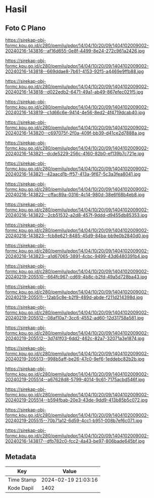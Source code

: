 # Hasil

## Foto C Plano

https://sirekap-obj-formc.kpu.go.id/c280/pemilu/pdpr/14/04/10/20/09/1404102009002-20240216-143816--af16d655-0e8f-4499-8e24-272c961a2426.jpg

https://sirekap-obj-formc.kpu.go.id/c280/pemilu/pdpr/14/04/10/20/09/1404102009002-20240216-143818--669ddae8-7b61-4153-92f5-a4469e9ffb88.jpg

https://sirekap-obj-formc.kpu.go.id/c280/pemilu/pdpr/14/04/10/20/09/1404102009002-20240216-143818--d022edb2-6471-49a1-ab49-867efec021f5.jpg

https://sirekap-obj-formc.kpu.go.id/c280/pemilu/pdpr/14/04/10/20/09/1404102009002-20240216-143819--c1d66c6e-9414-4e56-8ed2-4f4719dcab40.jpg

https://sirekap-obj-formc.kpu.go.id/c280/pemilu/pdpr/14/04/10/20/09/1404102009002-20240216-143820--c697075f-2f0a-409f-bb39-d41ce2d7888a.jpg

https://sirekap-obj-formc.kpu.go.id/c280/pemilu/pdpr/14/04/10/20/09/1404102009002-20240216-143821--dcde5229-256c-4160-82b0-ef139b7c721e.jpg

https://sirekap-obj-formc.kpu.go.id/c280/pemilu/pdpr/14/04/10/20/09/1404102009002-20240216-143821--42aacd1b-ff57-413a-9f67-5c3a3fea8041.jpg

https://sirekap-obj-formc.kpu.go.id/c280/pemilu/pdpr/14/04/10/20/09/1404102009002-20240216-143822--cffac89a-0316-4c14-980d-38e6f68b4eb8.jpg

https://sirekap-obj-formc.kpu.go.id/c280/pemilu/pdpr/14/04/10/20/09/1404102009002-20240216-143822--2cb51532-a2d8-457f-9ddd-d9455db85353.jpg

https://sirekap-obj-formc.kpu.go.id/c280/pemilu/pdpr/14/04/10/20/09/1404102009002-20240216-143823--fcb8e621-8485-45d9-84ba-bb9e0b2840d0.jpg

https://sirekap-obj-formc.kpu.go.id/c280/pemilu/pdpr/14/04/10/20/09/1404102009002-20240216-143823--a1d67065-3891-4cbc-9499-43d6480391b4.jpg

https://sirekap-obj-formc.kpu.go.id/c280/pemilu/pdpr/14/04/10/20/09/1404102009002-20240219-205510--664fc967-cd69-4b8c-b2fd-49a5d728ba43.jpg

https://sirekap-obj-formc.kpu.go.id/c280/pemilu/pdpr/14/04/10/20/09/1404102009002-20240219-205511--12ab5c8e-b2f9-489d-abde-f211d214398d.jpg

https://sirekap-obj-formc.kpu.go.id/c280/pemilu/pdpr/14/04/10/20/09/1404102009002-20240219-205512--08af10a7-3cc6-4552-ad60-12d31758a581.jpg

https://sirekap-obj-formc.kpu.go.id/c280/pemilu/pdpr/14/04/10/20/09/1404102009002-20240219-205512--3d741f03-6dd2-462c-82a7-32071a3e1874.jpg

https://sirekap-obj-formc.kpu.go.id/c280/pemilu/pdpr/14/04/10/20/09/1404102009002-20240219-205513--998b5aff-be26-47c0-9ef6-1eddebc82b2b.jpg

https://sirekap-obj-formc.kpu.go.id/c280/pemilu/pdpr/14/04/10/20/09/1404102009002-20240219-205514--a67628d8-5799-4014-9c61-7175acbd546f.jpg

https://sirekap-obj-formc.kpu.go.id/c280/pemilu/pdpr/14/04/10/20/09/1404102009002-20240219-205514--b594fbab-20e3-43de-9dd9-413b85b5c072.jpg

https://sirekap-obj-formc.kpu.go.id/c280/pemilu/pdpr/14/04/10/20/09/1404102009002-20240219-205515--70b71a12-6d59-4cc1-b951-008b7ef6c071.jpg

https://sirekap-obj-formc.kpu.go.id/c280/pemilu/pdpr/14/04/10/20/09/1404102009002-20240216-143817--dfb782c0-fcc2-4a43-be97-806bade645bf.jpg


## Metadata

| Key        | Value               |
| ---------- | ------------------- |
| Time Stamp | 2024-02-19 21:03:16 |
| Kode Dapil | 1402                |



